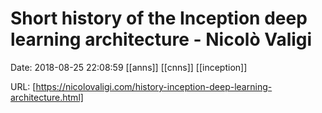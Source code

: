 # Short history of the Inception deep learning architecture - Nicolò Valigi

Date: 2018-08-25 22:08:59
[[anns]] [[cnns]] [[inception]]

URL: [https://nicolovaligi.com/history-inception-deep-learning-architecture.html]
